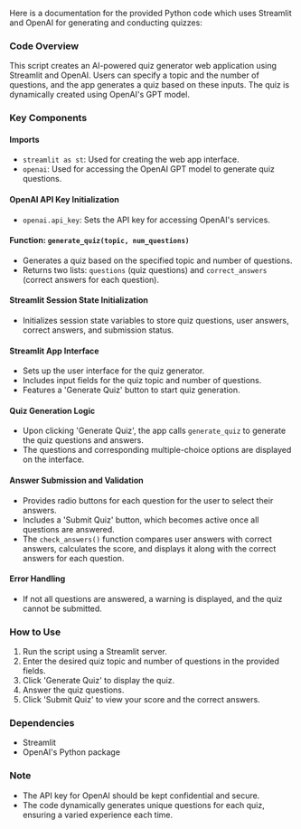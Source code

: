 Here is a documentation for the provided Python code which uses Streamlit and OpenAI for generating and conducting quizzes:

### Code Overview
This script creates an AI-powered quiz generator web application using Streamlit and OpenAI. Users can specify a topic and the number of questions, and the app generates a quiz based on these inputs. The quiz is dynamically created using OpenAI's GPT model.

### Key Components

#### Imports
- `streamlit as st`: Used for creating the web app interface.
- `openai`: Used for accessing the OpenAI GPT model to generate quiz questions.

#### OpenAI API Key Initialization
- `openai.api_key`: Sets the API key for accessing OpenAI's services.

#### Function: `generate_quiz(topic, num_questions)`
- Generates a quiz based on the specified topic and number of questions.
- Returns two lists: `questions` (quiz questions) and `correct_answers` (correct answers for each question).

#### Streamlit Session State Initialization
- Initializes session state variables to store quiz questions, user answers, correct answers, and submission status.

#### Streamlit App Interface
- Sets up the user interface for the quiz generator.
- Includes input fields for the quiz topic and number of questions.
- Features a 'Generate Quiz' button to start quiz generation.

#### Quiz Generation Logic
- Upon clicking 'Generate Quiz', the app calls `generate_quiz` to generate the quiz questions and answers.
- The questions and corresponding multiple-choice options are displayed on the interface.

#### Answer Submission and Validation
- Provides radio buttons for each question for the user to select their answers.
- Includes a 'Submit Quiz' button, which becomes active once all questions are answered.
- The `check_answers()` function compares user answers with correct answers, calculates the score, and displays it along with the correct answers for each question.

#### Error Handling
- If not all questions are answered, a warning is displayed, and the quiz cannot be submitted.

### How to Use
1. Run the script using a Streamlit server.
2. Enter the desired quiz topic and number of questions in the provided fields.
3. Click 'Generate Quiz' to display the quiz.
4. Answer the quiz questions.
5. Click 'Submit Quiz' to view your score and the correct answers.

### Dependencies
- Streamlit
- OpenAI's Python package

### Note
- The API key for OpenAI should be kept confidential and secure.
- The code dynamically generates unique questions for each quiz, ensuring a varied experience each time.
